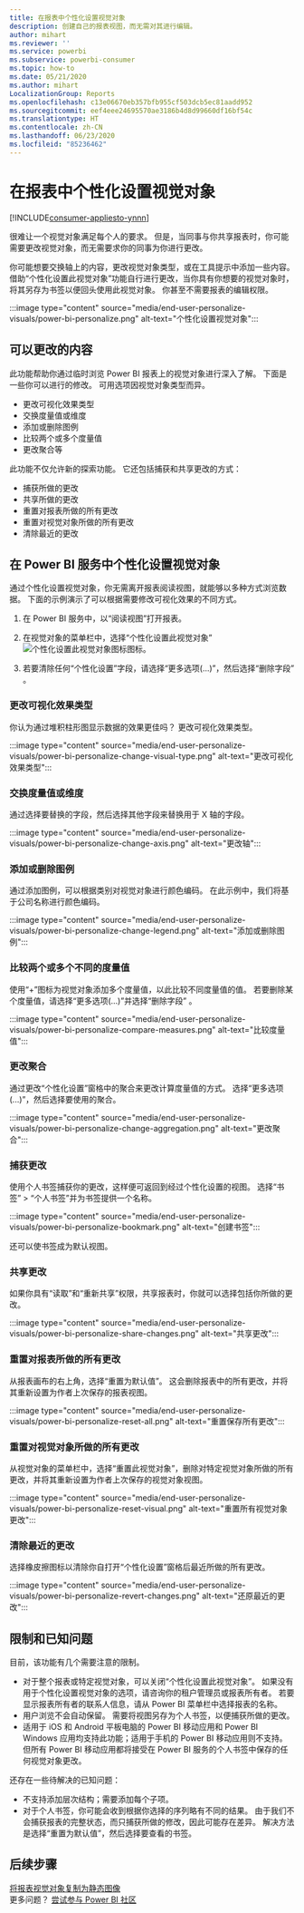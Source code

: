 ```yaml
---
title: 在报表中个性化设置视觉对象
description: 创建自己的报表视图，而无需对其进行编辑。
author: mihart
ms.reviewer: ''
ms.service: powerbi
ms.subservice: powerbi-consumer
ms.topic: how-to
ms.date: 05/21/2020
ms.author: mihart
LocalizationGroup: Reports
ms.openlocfilehash: c13e06670eb357bfb955cf503dcb5ec81aadd952
ms.sourcegitcommit: eef4eee24695570ae3186b4d8d99660df16bf54c
ms.translationtype: HT
ms.contentlocale: zh-CN
ms.lasthandoff: 06/23/2020
ms.locfileid: "85236462"
---
```

# <a name="personalize-visuals-in-a-report"></a>在报表中个性化设置视觉对象

[!INCLUDE[consumer-appliesto-ynnn](../includes/consumer-appliesto-ynnn.md)]

很难让一个视觉对象满足每个人的要求。 但是，当同事与你共享报表时，你可能需要更改视觉对象，而无需要求你的同事为你进行更改。 

你可能想要交换轴上的内容，更改视觉对象类型，或在工具提示中添加一些内容。 借助“个性化设置此视觉对象”功能自行进行更改，当你具有你想要的视觉对象时，将其另存为书签以便回头使用此视觉对象。 你甚至不需要报表的编辑权限。

:::image type="content" source="media/end-user-personalize-visuals/power-bi-personalize.png" alt-text="个性化设置视觉对象":::
 
## <a name="what-you-can-change"></a>可以更改的内容

此功能帮助你通过临时浏览 Power BI 报表上的视觉对象进行深入了解。 下面是一些你可以进行的修改。 可用选项因视觉对象类型而异。 

- 更改可视化效果类型
- 交换度量值或维度
- 添加或删除图例
- 比较两个或多个度量值
- 更改聚合等

此功能不仅允许新的探索功能。 它还包括捕获和共享更改的方式：

- 捕获所做的更改
- 共享所做的更改
- 重置对报表所做的所有更改
- 重置对视觉对象所做的所有更改
- 清除最近的更改


## <a name="personalize-visuals-in-the-power-bi-service"></a>在 Power BI 服务中个性化设置视觉对象

通过个性化设置视觉对象，你无需离开报表阅读视图，就能够以多种方式浏览数据。 下面的示例演示了可以根据需要修改可视化效果的不同方式。 

1. 在 Power BI 服务中，以“阅读视图”打开报表。

2. 在视觉对象的菜单栏中，选择“个性化设置此视觉对象”![个性化设置此视觉对象图标](media/end-user-personalize-visuals/power-bi-personalize-visual-icon.png)图标。 

3. 若要清除任何“个性化设置”字段，请选择“更多选项(...)”，然后选择“删除字段”  。

### <a name="change-the-visualization-type"></a>更改可视化效果类型

你认为通过堆积柱形图显示数据的效果更佳吗？ 更改可视化效果类型。

:::image type="content" source="media/end-user-personalize-visuals/power-bi-personalize-change-visual-type.png" alt-text="更改可视化效果类型":::
 
### <a name="swap-out-a-measure-or-dimension"></a>交换度量值或维度
通过选择要替换的字段，然后选择其他字段来替换用于 X 轴的字段。

:::image type="content" source="media/end-user-personalize-visuals/power-bi-personalize-change-axis.png" alt-text="更改轴":::
 
### <a name="add-or-remove-a-legend"></a>添加或删除图例
通过添加图例，可以根据类别对视觉对象进行颜色编码。 在此示例中，我们将基于公司名称进行颜色编码。 

:::image type="content" source="media/end-user-personalize-visuals/power-bi-personalize-change-legend.png" alt-text="添加或删除图例":::

### <a name="compare-two-or-more-different-measures"></a>比较两个或多个不同的度量值
使用“+”图标为视觉对象添加多个度量值，以此比较不同度量值的值。 若要删除某个度量值，请选择“更多选项(...)”并选择“删除字段” 。

:::image type="content" source="media/end-user-personalize-visuals/power-bi-personalize-compare-measures.png" alt-text="比较度量值":::

### <a name="change-aggregations"></a>更改聚合
通过更改“个性化设置”窗格中的聚合来更改计算度量值的方式。 选择“更多选项(...)”，然后选择要使用的聚合。

:::image type="content" source="media/end-user-personalize-visuals/power-bi-personalize-change-aggregation.png" alt-text="更改聚合":::

### <a name="capture-changes"></a>捕获更改 
使用个人书签捕获你的更改，这样便可返回到经过个性化设置的视图。 选择“书签” > “个人书签”并为书签提供一个名称。 

:::image type="content" source="media/end-user-personalize-visuals/power-bi-personalize-bookmark.png" alt-text="创建书签":::
 
还可以使书签成为默认视图。

### <a name="share-changes"></a>共享更改 
如果你具有“读取”和“重新共享”权限，共享报表时，你就可以选择包括你所做的更改。

:::image type="content" source="media/end-user-personalize-visuals/power-bi-personalize-share-changes.png" alt-text="共享更改":::
 
### <a name="reset-all-your-changes-to-a-report"></a>重置对报表所做的所有更改

从报表画布的右上角，选择“重置为默认值”。 这会删除报表中的所有更改，并将其重新设置为作者上次保存的报表视图。

:::image type="content" source="media/end-user-personalize-visuals/power-bi-personalize-reset-all.png" alt-text="重置保存所有更改":::
 
### <a name="reset-all-your-changes-to-a-visual"></a>重置对视觉对象所做的所有更改

从视觉对象的菜单栏中，选择“重置此视觉对象”，删除对特定视觉对象所做的所有更改，并将其重新设置为作者上次保存的视觉对象视图。

:::image type="content" source="media/end-user-personalize-visuals/power-bi-personalize-reset-visual.png" alt-text="重置所有视觉对象更改":::
 
### <a name="clear-recent-changes"></a>清除最近的更改

选择橡皮擦图标以清除你自打开“个性化设置”窗格后最近所做的所有更改。  

:::image type="content" source="media/end-user-personalize-visuals/power-bi-personalize-revert-changes.png" alt-text="还原最近的更改":::

## <a name="limitations-and-known-issues"></a>限制和已知问题

目前，该功能有几个需要注意的限制。

- 对于整个报表或特定视觉对象，可以关闭“个性化设置此视觉对象”。 如果没有用于个性化设置视觉对象的选项，请咨询你的租户管理员或报表所有者。 若要显示报表所有者的联系人信息，请从 Power BI 菜单栏中选择报表的名称。
- 用户浏览不会自动保留。 需要将视图另存为个人书签，以便捕获所做的更改。
- 适用于 iOS 和 Android 平板电脑的 Power BI 移动应用和 Power BI Windows 应用均支持此功能；适用于手机的 Power BI 移动应用则不支持。 但所有 Power BI 移动应用都将接受在 Power BI 服务的个人书签中保存的任何视觉对象更改。

还存在一些待解决的已知问题：

- 不支持添加层次结构；需要添加每个子项。
- 对于个人书签，你可能会收到根据你选择的序列略有不同的结果。 由于我们不会捕获报表的完整状态，而只捕获所做的修改，因此可能存在差异。 解决方法是选择“重置为默认值”，然后选择要查看的书签。 

## <a name="next-steps"></a>后续步骤
[将报表视觉对象复制为静态图像](../visuals/power-bi-visualization-copy-paste.md)    
更多问题？ [尝试参与 Power BI 社区](https://community.powerbi.com/)

